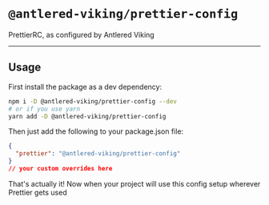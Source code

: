 # `@antlered-viking/prettier-config`

PrettierRC, as configured by Antlered Viking

---

## Usage

First install the package as a dev dependency:

```bash
npm i -D @antlered-viking/prettier-config --dev
# or if you use yarn
yarn add -D @antlered-viking/prettier-config
```

Then just add the following to your package.json file:

```json
{
  "prettier": "@antlered-viking/prettier-config"
}
// your custom overrides here
```

That's actually it! Now when your project will use this config setup wherever Prettier gets used

